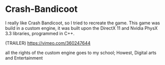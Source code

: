 # Crash-Bandicoot
I really like Crash Bandicoot, so I tried to recreate the game. 
This game was build in a custom engine, it was built upon the DirectX 11 and Nvidia PhysX 3.3  libraries, 
programmed in C++.

(TRAILER)
https://vimeo.com/360247644


all the rights of the custom engine goes to my school; Howest, Digital arts and Entertainment
